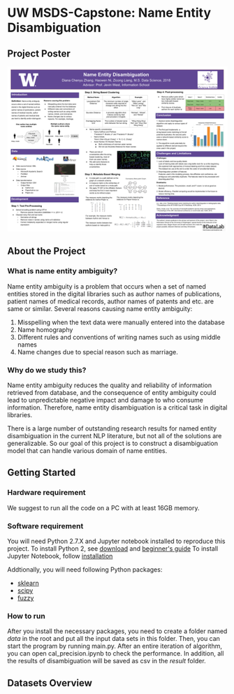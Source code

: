 # UW MSDS-Capstone: Name Entity Disambiguation
## Project Poster
![Project Poster](https://github.com/HWNi/MSDS-Capstone/blob/master/result/poster.png)
  
## About the Project
### What is name entity ambiguity?
  
Name entity ambiguity is a problem that occurs when a set of named entities stored in
the digital libraries such as author names of publications, patient names of medical records,
author names of patents and etc. are same or similar. Several reasons causing name entity ambiguity: 
1. Misspelling when the text data were manually entered into the database
2. Name homography
3. Different rules and conventions of writing names such as using middle names
4. Name changes due to special reason such as marriage. 

### Why do we study this?

Name entity ambiguity reduces the quality and reliability of information retrieved from database, and the consequence of
entity ambiguity could lead to unpredictable negative impact and damage to who consume information. Therefore, name 
entity disambiguation is a critical task in digital libraries.

There is a large number of outstanding research results for named entity disambiguation in the current NLP literature, 
but not all of the solutions are generalizable. So our goal of this project is to construct a disambiguation model that 
can handle various domain of name entities.


## Getting Started
### Hardware requirement  
We suggest to run all the code on a PC with at least 16GB memory. 

### Software requirement
You will need Python 2.7.X and Jupyter notebook installed to reproduce this project. 
To install Python 2, see [download](https://www.python.org/downloads/) and [beginner's guide](https://www.python.org/about/gettingstarted/)
To install Jupyter Notebook, follow [installation](http://jupyter.readthedocs.io/en/latest/install.html)

Addtionally, you will need following Python packages:
* [sklearn](http://scikit-learn.org/stable/install.html)
* [scipy](https://www.scipy.org/install.html)
* [fuzzy](https://pypi.python.org/pypi/Fuzzy)

### How to run
After you install the necessary packages, you need to create a folder named *data* in the root and put all the input 
data sets in this folder. Then, you can start the program by running main.py. After an entire iteration of algorithm, 
you can open cal_precision.ipynb to check the performance. In addition, all the results of disambiguation will be saved 
as csv in the *result* folder. 


## Datasets Overview
